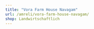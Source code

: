 ```yaml
---
title: "Vora Farm House Navagam"
url: /amreli/vora-farm-house-navagam/
shop: Landwirtschaftlich
---
```

